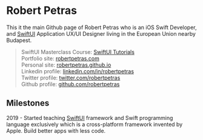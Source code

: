 # Robert Petras

 This it the main Github page of Robert Petras who is an iOS Swift Developer, and [SwiftUI](https://swiftuimasterclass.com) Application UX/UI Designer living in the European Union nearby Budapest.


> SwiftUI Masterclass Course: [SwiftUI Tutorials](https://swiftuimasterclass.com) <br>
> Portfolio site: [robertpetras.com](https://robertpetras.com) <br>
> Personal site: [robertpetras.github.io](https://robertpetras.github.io) <br>
> Linkedin profile: [linkedin.com/in/robertpetras](https://www.linkedin.com/in/robertpetras/)<br>
> Twitter profile: [twitter.com/robertpetras](https://twitter.com/robertpetras) <br>
> Github profile: [github.com/robertpetras](https://github.com/robertpetras)

## Milestones

2019 - Started teaching [SwiftUI](https://developer.apple.com/xcode/swiftui/) framework and Swift programming language exclusively which is a cross-platform framework invented by Apple. Build better apps with less code.

